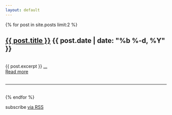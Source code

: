```yaml
---
layout: default
---
```


{% for post in site.posts limit:2 %}
<h2> <a class="post-link" href="{{ post.url | prepend: site.baseurl }}">{{ post.title }}</a>
<span class="post-date">{{ post.date | date: "%b %-d, %Y" }}</span></h2>
<br />
{{ post.excerpt }} <a class="post-link" href="{{ post.url | prepend: site.baseurl }}">&hellip;</a>
<br />
<a class="post-link" href="{{ post.url | prepend: site.baseurl }}">Read more</a>
<br />
<br />
<hr>
<br />
{% endfor %}

  <p class="rss-subscribe">subscribe <a href="{{ "/feed.xml" | prepend: site.baseurl }}">via RSS</a></p>


